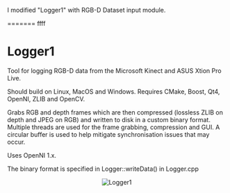 I modified "Logger1" with RGB-D Dataset input module.

=======
ffff

Logger1
=======

Tool for logging RGB-D data from the Microsoft Kinect and ASUS Xtion Pro Live. 

Should build on Linux, MacOS and Windows. Requires CMake, Boost, Qt4, OpenNI, ZLIB and OpenCV. 

Grabs RGB and depth frames which are then compressed (lossless ZLIB on depth and JPEG on RGB) and written to disk in a custom binary format. Multiple threads are used for the frame grabbing, compression and GUI. A circular buffer is used to help mitigate synchronisation issues that may occur. 

Uses OpenNI 1.x.

The binary format is specified in Logger::writeData() in Logger.cpp

<p align="center">
  <img src="http://mp3guy.github.io/img/Logger1.png" alt="Logger1"/>
</p>


